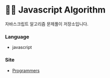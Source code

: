 # 👩‍💻 Javascript Algorithm
 자바스크립트 알고리즘 문제풀이 저장소입니다.

### Language
- javascript

### Site
- [Programmers](https://programmers.co.kr/learn/challenges)
